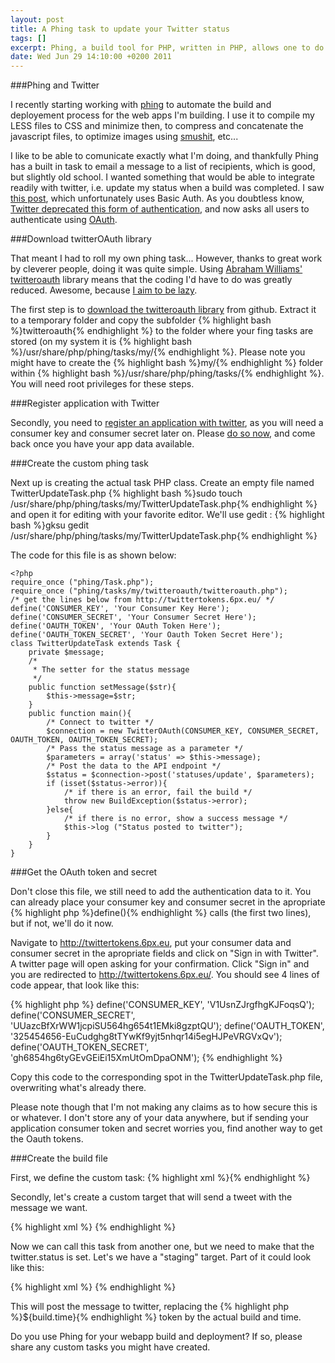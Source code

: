 ```yaml
--- 
layout: post
title: A Phing task to update your Twitter status
tags: []
excerpt: Phing, a build tool for PHP, written in PHP, allows one to do practically anything when building your project. Today we write a custom task to update your twitter status upon a succcessfull build
date: Wed Jun 29 14:10:00 +0200 2011
---
```

###Phing and Twitter

I recently starting working with <a title="PHP build and deployment tool" href="http://www.phing.info">phing</a> to automate the build and deployement process for the web apps I'm building. I use it to compile my LESS files to CSS and minimize then, to compress and concatenate the javascript files, to optimize images using <a href="http://www.smushit.com/">smushit</a>, etc...

I like to be able to comunicate exactly what I'm doing, and thankfully Phing has a built in task to email a message to a list of recipients, which is good, but slightly old school. I wanted something that would be able to integrate readily with twitter, i.e. update my status when a build was completed. I saw <a href="http://codeinthehole.com/archives/14-Phing-task-to-update-Twitter-status.html">this post</a>, which unfortunately uses Basic Auth. As you doubtless know, <a href="http://dev.twitter.com/pages/basic_auth_shutdown">Twitter deprecated this form of authentication</a>, and now asks all users to authenticate using <a href="http://dev.twitter.com/pages/basic_to_oauth">OAuth</a>.

###Download twitterOAuth library

That meant I had to roll my own phing task... However, thanks to great work by cleverer people, doing it was quite simple. Using <a href="http://abrah.am/">Abraham Williams'</a> <a href="https://github.com/abraham/twitteroauth">twitteroauth</a> library means that the coding I'd have to do was greatly reduced. Awesome, because <a href="http://www.codinghorror.com/blog/2005/08/how-to-be-lazy-dumb-and-successful.html">I aim to be lazy</a>.

The first step is to <a href="https://github.com/abraham/twitteroauth/tarball/master">download the twitteroauth library</a> from github. Extract it to a temporary folder and copy the subfolder {% highlight bash %}twitteroauth{% endhighlight %} to the folder where your fing tasks are stored (on my system it is {% highlight bash %}/usr/share/php/phing/tasks/my/{% endhighlight %}. Please note you might have to create the {% highlight bash %}my/{% endhighlight %} folder within {% highlight bash %}/usr/share/php/phing/tasks/{% endhighlight %}. You will need root privileges for these steps.

###Register application with Twitter

Secondly, you need to <a href="https://dev.twitter.com/apps/new">register an application with twitter</a>, as you will need a consumer key and consumer secret later on. Please <a href="https://dev.twitter.com/apps/new">do so now</a>, and come back once you have your app data available.

###Create the custom phing task

Next up is creating the actual task PHP class. Create an empty file named TwitterUpdateTask.php {% highlight bash %}sudo touch /usr/share/php/phing/tasks/my/TwitterUpdateTask.php{% endhighlight %} and open it for editing with your favorite editor. We'll use gedit : {% highlight bash %}gksu gedit /usr/share/php/phing/tasks/my/TwitterUpdateTask.php{% endhighlight %}

The code for this file is as shown below:

    <?php
    require_once ("phing/Task.php");
    require_once ("phing/tasks/my/twitteroauth/twitteroauth.php");
    /* get the lines below from http://twittertokens.6px.eu/ */
    define('CONSUMER_KEY', 'Your Consumer Key Here');
    define('CONSUMER_SECRET', 'Your Consumer Secret Here');
    define('OAUTH_TOKEN', 'Your OAuth Token Here');
    define('OAUTH_TOKEN_SECRET', 'Your Oauth Token Secret Here');
    class TwitterUpdateTask extends Task {
        private $message;
        /*
         * The setter for the status message
         */
        public function setMessage($str){
            $this->message=$str;
        }
        public function main(){
            /* Connect to twitter */
            $connection = new TwitterOAuth(CONSUMER_KEY, CONSUMER_SECRET, OAUTH_TOKEN, OAUTH_TOKEN_SECRET);
            /* Pass the status message as a parameter */
            $parameters = array('status' => $this->message);
            /* Post the data to the API endpoint */
            $status = $connection->post('statuses/update', $parameters);
            if (isset($status->error)){
                /* if there is an error, fail the build */
                throw new BuildException($status->error);
            }else{
                /* if there is no error, show a success message */
                $this->log ("Status posted to twitter");
            }
        }
    }


###Get the OAuth token and secret

Don't close this file, we still need to add the authentication data to it. You can already place your consumer key and consumer secret in the apropriate {% highlight php %}define(){% endhighlight %} calls (the first two lines), but if not, we'll do it now.

Navigate to <a href="http://twittertokens.6px.eu">http://twittertokens.6px.eu</a>, put your consumer data and consumer secret in the apropriate fields and click on "Sign in with Twitter". A twitter page will open asking for your confirmation. Click "Sign in" and you are redirected to http://twittertokens.6px.eu/. You should see 4 lines of code appear, that look like this:

{% highlight php %}
    define('CONSUMER_KEY', 'V1UsnZJrgfhgKJFoqsQ');
    define('CONSUMER_SECRET', 'UUazcBfXrWW1jcpiSU564hg654t1EMki8gzptQU');
    define('OAUTH_TOKEN', '325454656-EuCudghg8tTYwKf9yjt5nhqr14i5egHJPeVRGVxQv');
    define('OAUTH_TOKEN_SECRET', 'gh6854hg6tyGEvGEiEi15XmUtOmDpaONM');
{% endhighlight %}

Copy this code to the corresponding spot in the TwitterUpdateTask.php file, overwriting what's already there.

Please note though that I'm not making any claims as to how secure this is or whatever. I don't store any of your data anywhere, but if sending your application consumer token and secret worries you, find another way to get the Oauth tokens.

###Create the build file

First, we define the custom task:
{% highlight xml %}<taskdef name="twitterupdate" classname="phing.tasks.my.TwitterUpdateTask" />{% endhighlight %}

Secondly, let's create a custom target that will send a tweet with the message we want.

{% highlight xml %}
    <target name="tweet">
        <twitterupdate message="${twitter.status}" />
    </target>
{% endhighlight %}

Now we can call this task from another one, but we need to make that the twitter.status is set. Let's we have a "staging" target. Part of it could look like this:

{% highlight xml %}
    <!-- Set the timestamp to be used in the twitter update -->
    <tstamp>
        <format property="build.time" pattern="%Y-%m-%d %H:%I" />
    </tstamp>
    <property name="twitter.status" value="Staging build completed at ${build.time}" />
    <phingcall target="tweet" />
{% endhighlight %}

This will post the message to twitter, replacing the {% highlight php %}${build.time}{% endhighlight %} token by the actual build and time.

Do you use Phing for your webapp build and deployment? If so, please share any custom tasks you might have created.

